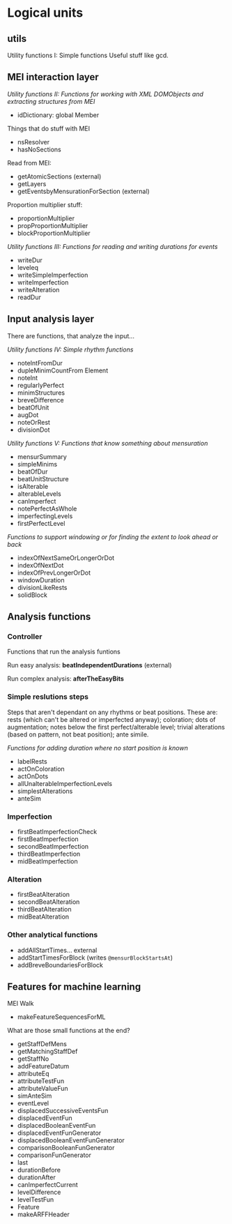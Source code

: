 # Logical units

## utils

Utility functions I: Simple functions
Useful stuff like gcd.

## MEI interaction layer

_Utility functions II: Functions for working with XML DOMObjects and extracting structures from MEI_

* idDictionary: global Member

Things that do stuff with MEI
* nsResolver
* hasNoSections

Read from MEI:
* getAtomicSections (external)
* getLayers
* getEventsbyMensurationForSection (external)

Proportion multiplier stuff:
* proportionMultiplier
* propProportionMultiplier
* blockProportionMultiplier

_Utility functions III: Functions for reading and writing durations for events_

* writeDur
* leveleq
* writeSimpleImperfection
* writeImperfection
* writeAlteration
* readDur

## Input analysis layer

There are functions, that analyze the input...

_Utility functions IV: Simple rhythm functions_
* noteIntFromDur
* dupleMinimCountFrom Element
* noteInt
* regularlyPerfect
* minimStructures
* breveDifference
* beatOfUnit
* augDot
* noteOrRest
* divisionDot

_Utility functions V: Functions that know something about mensuration_
* mensurSummary
* simpleMinims
* beatOfDur
* beatUnitStructure
* isAlterable
* alterableLevels
* canImperfect
* notePerfectAsWhole
* imperfectingLevels
* firstPerfectLevel

_Functions to support windowing or for finding the extent to look ahead or back_
* indexOfNextSameOrLongerOrDot
* indexOfNextDot
* indexOfPrevLongerOrDot
* windowDuration
* divisionLikeRests
* solidBlock

## Analysis functions

### Controller

Functions that run the analysis funtions

Run easy analysis: **beatIndependentDurations** (external)

Run complex analysis: **afterTheEasyBits**

### Simple reslutions steps

Steps that aren't dependant on any rhythms or beat positions.
These are: rests (which can't be altered or imperfected anyway); coloration; dots of augmentation; notes below the first perfect/alterable level; trivial alterations (based on pattern, not beat position); ante simile.

_Functions for adding duration where no start position is known_

* labelRests
* actOnColoration
* actOnDots
* allUnalterableImperfectionLevels
* simplestAlterations
* anteSim

### Imperfection

* firstBeatImperfectionCheck
* firstBeatImperfection
* secondBeatImperfection
* thirdBeatImperfection
* midBeatImperfection

### Alteration

* firstBeatAlteration
* secondBeatAlteration
* thirdBeatAlteration
* midBeatAlteration

### Other analytical functions

* addAllStartTimes... external
* addStartTimesForBlock (writes `@mensurBlockStartsAt`)
* addBreveBoundariesForBlock

## Features for machine learning

MEI Walk
* makeFeatureSequencesForML

What are those small functions at the end?
* getStaffDefMens
* getMatchingStaffDef
* getStaffNo
* addFeatureDatum
* attributeEq
* attributeTestFun
* attributeValueFun
* simAnteSim
* eventLevel
* displacedSuccessiveEventsFun
* displacedEventFun
* displacedBooleanEventFun
* displacedEventFunGenerator
* displacedBooleanEventFunGenerator
* comparisonBooleanFunGenerator
* comparisonFunGenerator
* last
* durationBefore
* durationAfter
* canImperfectCurrent
* levelDifference
* levelTestFun
* Feature
* makeARFFHeader